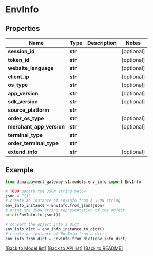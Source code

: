 # EnvInfo


## Properties

Name | Type | Description | Notes
------------ | ------------- | ------------- | -------------
**session_id** | **str** |  | [optional] 
**token_id** | **str** |  | [optional] 
**website_language** | **str** |  | [optional] 
**client_ip** | **str** |  | [optional] 
**os_type** | **str** |  | [optional] 
**app_version** | **str** |  | [optional] 
**sdk_version** | **str** |  | [optional] 
**source_platform** | **str** |  | 
**order_os_type** | **str** |  | [optional] 
**merchant_app_version** | **str** |  | [optional] 
**terminal_type** | **str** |  | 
**order_terminal_type** | **str** |  | 
**extend_info** | **str** |  | [optional] 

## Example

```python
from dana.payment_gateway.v1.models.env_info import EnvInfo

# TODO update the JSON string below
json = "{}"
# create an instance of EnvInfo from a JSON string
env_info_instance = EnvInfo.from_json(json)
# print the JSON string representation of the object
print(EnvInfo.to_json())

# convert the object into a dict
env_info_dict = env_info_instance.to_dict()
# create an instance of EnvInfo from a dict
env_info_from_dict = EnvInfo.from_dict(env_info_dict)
```
[[Back to Model list]](../README.md#documentation-for-models) [[Back to API list]](../README.md#documentation-for-api-endpoints) [[Back to README]](../README.md)


